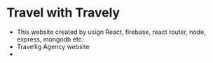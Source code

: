 # Travel with Travely 

- This website created by usign React, firebase, react router, node, express, mongodb etc.
- Travellig Agency website 
- 